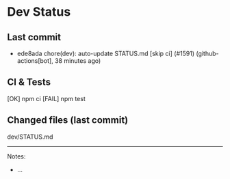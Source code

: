 # Dev Status

## Last commit
- ede8ada chore(dev): auto-update STATUS.md [skip ci] (#1591) (github-actions[bot], 38 minutes ago)
## CI & Tests
[OK] npm ci
[FAIL] npm test

## Changed files (last commit)
dev/STATUS.md

---
Notes:
- ...
